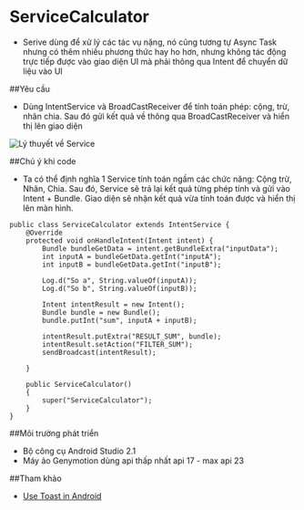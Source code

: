 # ServiceCalculator

+ Serive dùng để xử lý các tác vụ nặng, nó cũng tương tự Async Task nhưng có thêm nhiều phương thức hay ho hơn, nhưng không tác động trực tiếp được vào giao diện UI mà phải thông qua Intent để chuyển dữ liệu vào UI

##Yêu cầu
+ Dùng IntentService và BroadCastReceiver để tính toán phép: cộng, trừ, nhân chia. Sau đó gửi kết quả về thông qua BroadCastReceiver và hiển thị lên giao diện

![Lý thuyết về Service](http://i477.photobucket.com/albums/rr132/trungepu/13223525_1004821056276841_1097650210_o_zps94iiyfth.jpg)

##Chú ý khi code
+ Ta có thể định nghĩa 1 Service tính toán ngầm các chức năng: Cộng trừ, Nhân, Chia. Sau đó, Service sẽ trả lại kết quả từng phép tính và gửi vào Intent + Bundle. Giao diện sẽ nhận kết quả vừa tính toán được và hiển thị lên màn hình.

```
public class ServiceCalculator extends IntentService {
    @Override
    protected void onHandleIntent(Intent intent) {
        Bundle bundleGetData = intent.getBundleExtra("inputData");
        int inputA = bundleGetData.getInt("inputA");
        int inputB = bundleGetData.getInt("inputB");

        Log.d("So a", String.valueOf(inputA));
        Log.d("So b", String.valueOf(inputB));

        Intent intentResult = new Intent();
        Bundle bundle = new Bundle();
        bundle.putInt("sum", inputA + inputB);

        intentResult.putExtra("RESULT_SUM", bundle);
        intentResult.setAction("FILTER_SUM");
        sendBroadcast(intentResult);

    }

    public ServiceCalculator()
    {
        super("ServiceCalculator");
    }
}
```

##Môi trường phát triển
+ Bộ công cụ Android Studio 2.1
+ Máy ảo Genymotion dùng api thấp nhất api 17 - max api 23

##Tham khảo
+ [Use Toast in Android](http://www.mkyong.com/android/android-toast-example/)

